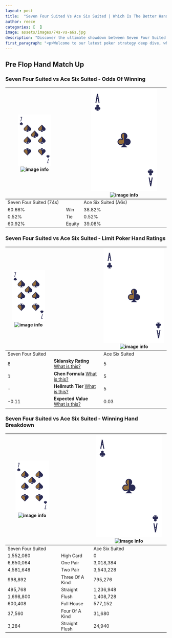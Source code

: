 ```yaml
---
layout: post
title:  "Seven Four Suited Vs Ace Six Suited | Which Is The Better Hand In Poker? A Complete Guide"
author: reece
categories: [  ]
image: assets/images/74s-vs-a6s.jpg
description: "Discover the ultimate showdown between Seven Four Suited and Ace Six Suited in poker! Uncover the odds, strategies, and scenarios where one hand triumphs over the other. Get ready to up your poker game with this thrilling analysis."
first_paragraph: "<p>Welcome to our latest poker strategy deep dive, where we're pitting two distinct hands against each other in a high-stakes showdown: Seven Four Suited vs Ace Six Suited.</p><p>In the dynamic world of poker, every decision counts, and knowing which hand holds the upper hand is key to your success at the table.</p><p>In this article, we'll dissect these two hands, explore the scenarios where one dominates the other, and equip you with the knowledge to make strategic choices that can tip the odds in your favor.</p><p>Get ready to unravel the intriguing dynamics of these poker hands and elevate your game to new heights.</p>"
---
```




[comment]: # (sp0)

## Pre Flop Hand Match Up

<div class="table hand-ratings" markdown="1"> 



### Seven Four Suited vs Ace Six Suited - Odds Of Winning


    
| ![image info](assets/images/hand1/7.png) ![image info](assets/images/hand1/4s.png) |  | ![image info](assets/images/hand2/A.png) ![image info](assets/images/hand2/6s.png) |
| -------- | -------- | -------- |
| Seven Four Suited (74s) |  | Ace Six Suited (A6s) |
| 60.66% | Win | 38.82% |
| 0.52% | Tie | 0.52% |
| 60.92% | Equity | 39.08% |




[comment]: # (sp1)



### Seven Four Suited vs Ace Six Suited - Limit Poker Hand Ratings


    
| ![image info](assets/images/hand1/7.png) ![image info](assets/images/hand1/4s.png) |  | ![image info](assets/images/hand2/A.png) ![image info](assets/images/hand2/6s.png) |
| -------- | -------- | -------- |
| Seven Four Suited |  | Ace Six Suited |
| 8 | **Sklansky Rating** [What is this?](/sklansky-rating-explained) | 5 |
| 1 | **Chen Formula** [What is this?](/chen-formula-explained) | 5 |
| - | **Hellmuth Tier** [What is this?](/Hellmuth-tier-explained) | 5 |
| -0.11 | **Expected Value** [What is this?](/expected-value-explained) | 0.03 |




[comment]: # (sp2)



### Seven Four Suited vs Ace Six Suited - Winning Hand Breakdown


    
| ![image info](assets/images/hand1/7.png) ![image info](assets/images/hand1/4s.png) |  | ![image info](assets/images/hand2/A.png) ![image info](assets/images/hand2/6s.png) |
| -------- | -------- | -------- |
| Seven Four Suited |  | Ace Six Suited |
| 1,552,080 | High Card | 0 |
| 6,650,064 | One Pair | 3,018,384 |
| 4,581,648 | Two Pair | 3,543,228 |
| 998,892 | Three Of A Kind | 795,276 |
| 495,768 | Straight | 1,236,948 |
| 1,698,800 | Flush | 1,408,728 |
| 600,408 | Full House | 577,152 |
| 37,560 | Four Of A Kind | 31,680 |
| 3,284 | Straight Flush | 24,940 |




[comment]: # (sp3)



</div>

[comment]: # (sp4)



[comment]: # (sp5)

